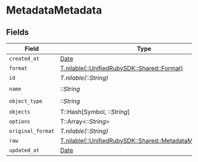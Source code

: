 # MetadataMetadata


## Fields

| Field                                                                                                  | Type                                                                                                   | Required                                                                                               | Description                                                                                            |
| ------------------------------------------------------------------------------------------------------ | ------------------------------------------------------------------------------------------------------ | ------------------------------------------------------------------------------------------------------ | ------------------------------------------------------------------------------------------------------ |
| `created_at`                                                                                           | [Date](https://ruby-doc.org/stdlib-2.6.1/libdoc/date/rdoc/Date.html)                                   | :heavy_minus_sign:                                                                                     | N/A                                                                                                    |
| `format`                                                                                               | [T.nilable(::UnifiedRubySDK::Shared::Format)](../../models/shared/format.md)                           | :heavy_minus_sign:                                                                                     | N/A                                                                                                    |
| `id`                                                                                                   | *T.nilable(::String)*                                                                                  | :heavy_minus_sign:                                                                                     | N/A                                                                                                    |
| `name`                                                                                                 | *::String*                                                                                             | :heavy_check_mark:                                                                                     | N/A                                                                                                    |
| `object_type`                                                                                          | *::String*                                                                                             | :heavy_check_mark:                                                                                     | N/A                                                                                                    |
| `objects`                                                                                              | T::Hash[Symbol, *::String*]                                                                            | :heavy_minus_sign:                                                                                     | N/A                                                                                                    |
| `options`                                                                                              | T::Array<*::String*>                                                                                   | :heavy_minus_sign:                                                                                     | N/A                                                                                                    |
| `original_format`                                                                                      | *T.nilable(::String)*                                                                                  | :heavy_minus_sign:                                                                                     | N/A                                                                                                    |
| `raw`                                                                                                  | [T.nilable(::UnifiedRubySDK::Shared::MetadataMetadataRaw)](../../models/shared/metadatametadataraw.md) | :heavy_minus_sign:                                                                                     | N/A                                                                                                    |
| `updated_at`                                                                                           | [Date](https://ruby-doc.org/stdlib-2.6.1/libdoc/date/rdoc/Date.html)                                   | :heavy_minus_sign:                                                                                     | N/A                                                                                                    |